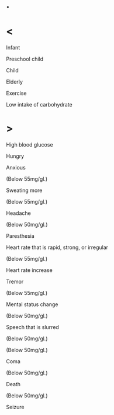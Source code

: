 # .

# <

Infant

Preschool child

Child

Elderly

Exercise

Low intake of carbohydrate

# >

High blood glucose

Hungry

Anxious

(Below 55mg/gl.)

Sweating more

(Below 55mg/gl.)

Headache

(Below 50mg/gl.)

Paresthesia

Heart rate that is rapid, strong, or irregular

(Below 55mg/gl.)

Heart rate increase

Tremor

(Below 55mg/gl.)

Mental status change

(Below 50mg/gl.)

Speech that is slurred

(Below 50mg/gl.)

(Below 50mg/gl.)

Coma

(Below 50mg/gl.)

Death

(Below 50mg/gl.)

Seizure
